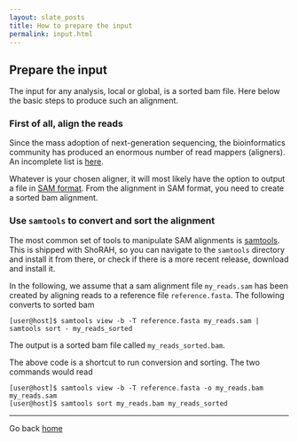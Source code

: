 ```yaml
---
layout: slate_posts
title: How to prepare the input
permalink: input.html 
---
```

## Prepare the input
The input for any analysis, local or global, is a sorted bam file. Here below
the basic steps to produce such an alignment.

### First of all, align the reads
Since the mass adoption of next-generation sequencing, the bioinformatics
community has produced an enormous number of read mappers (aligners). An
incomplete list is [here](http://lh3lh3.users.sourceforge.net/NGSalign.shtml).

Whatever is your chosen aligner, it will most likely have the option to
output a file in [SAM format][samtools]. From the alignment in SAM format, you
need to create a sorted bam alignment.

### Use `samtools` to convert and sort the alignment
The most common set of tools to manipulate SAM alignments is [samtools]. This
is shipped with ShoRAH, so you can navigate to the `samtools` directory and
install it from there, or check if there is a more recent release, download
and install it.

In the following, we assume that a sam alignment file `my_reads.sam` has been
created by aligning reads to a reference file `reference.fasta`. The following
converts to sorted bam

    [user@host]$ samtools view -b -T reference.fasta my_reads.sam | samtools sort - my_reads_sorted

The output is a sorted bam file called `my_reads_sorted.bam`.

The above code is a shortcut to run conversion and sorting. The two commands
would read

    [user@host]$ samtools view -b -T reference.fasta -o my_reads.bam my_reads.sam
    [user@host]$ samtools sort my_reads.bam my_reads_sorted

[samtools]: http://samtools.sourceforge.net/ "samtools"

---

Go back [home](index.html)
